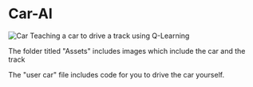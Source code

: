 # Car-AI

![Car](https://github.com/[NoahHaag]/[Car-AI]/blob/[Assets]/Car.png?raw=true)
Teaching a car to drive a track using Q-Learning

The folder titled "Assets" includes images which include the car and the track

The "user car" file includes code for you to drive the car yourself.
